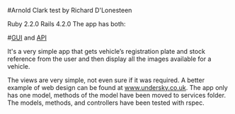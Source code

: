 #Arnold Clark test by Richard D'Lonesteen

Ruby 2.2.0 Rails 4.2.0
The app has both:

#[GUI](http://stark-headland-1205.herokuapp.com/images?utf8=%E2%9C%93&plate_reg=KK1+4KA&stock_ref=dsadas&commit=Search) and [API](http://stark-headland-1205.herokuapp.com/images.json?utf8=%E2%9C%93&plate_reg=KK1+4KA&stock_ref=dsadas&commit=Search)

It's a very simple app that gets vehicle’s registration plate and stock reference from the user and then display
all the images available for a vehicle.

The views are very simple, not even sure if it was required. A better example of web design can be found at www.undersky.co.uk.
The app only has one model, methods of the model have been moved to services folder. The models, methods, and controllers have been tested with rspec.


